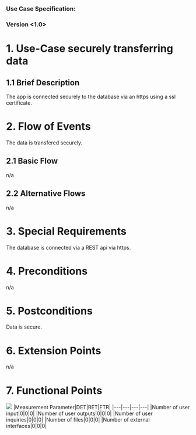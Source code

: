# <OneTouch Next Gen>

### Use Case Specification: <securely transferring data>
### Version <1.0>

# 1.                  Use-Case securely transferring data
## 1.1               Brief Description
The app is connected securely to the database via an https using a ssl certificate.

# 2.                  Flow of Events
The data is transfered securely.

## 2.1               Basic Flow
n/a

## 2.2               Alternative Flows
n/a

# 3.                  Special Requirements
The database is connected via a REST api via https.

# 4.                  Preconditions
n/a

# 5.                  Postconditions
Data is secure.

# 6.                  Extension Points
n/a

# 7.                  Functional Points
![](https://github.com/TheLordXII/OneTouch/blob/master/UCs/FP/securelyTransferringData.PNG)
|Measurement Parameter|DET|RET|FTR|
|---|---|---|---|
|Number of user input|0|0|0|
|Number of user outputs|0|0|0|
|Number of user inquiries|0|0|0|
|Number of files|0|0|0|
|Number of external interfaces|0|0|0|
